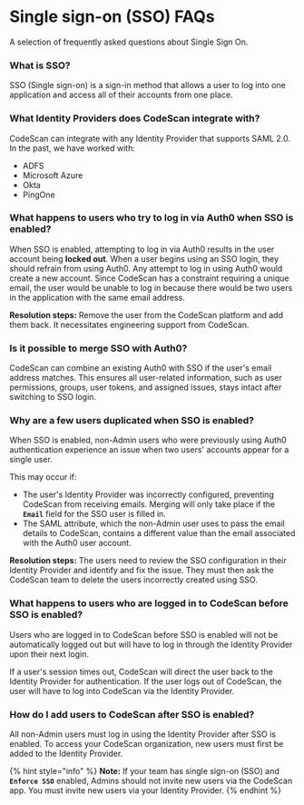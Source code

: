 # Single sign-on (SSO) FAQs

A selection of frequently asked questions about Single Sign On.

### What is SSO? <a href="#what-is-sso" id="what-is-sso"></a>

SSO (Single sign-on) is a sign-in method that allows a user to log into one application and access all of their accounts from one place.

### What Identity Providers does CodeScan integrate with? <a href="#what-identity-providers-does-codescan-integrate-with" id="what-identity-providers-does-codescan-integrate-with"></a>

CodeScan can integrate with any Identity Provider that supports SAML 2.0. In the past, we have worked with:

* ADFS
* Microsoft Azure
* Okta
* PingOne

### What happens to users who try to log in via Auth0 when SSO is enabled? <a href="#what-happens-to-users-who-try-to-login-via-auth0-when-sso-is-enabled" id="what-happens-to-users-who-try-to-login-via-auth0-when-sso-is-enabled"></a>

When SSO is enabled, attempting to log in via Auth0 results in the user account being **locked out**. When a user begins using an SSO login, they should refrain from using Auth0. Any attempt to log in using Auth0 would create a new account. Since CodeScan has a constraint requiring a unique email, the user would be unable to log in because there would be two users in the application with the same email address.

**Resolution steps:** Remove the user from the CodeScan platform and add them back. It necessitates engineering support from CodeScan.

### Is it possible to merge SSO with Auth0? <a href="#is-it-possible-to-merge-sso-with-auth0" id="is-it-possible-to-merge-sso-with-auth0"></a>

CodeScan can combine an existing Auth0 with SSO if the user's email address matches. This ensures all user-related information, such as user permissions, groups, user tokens, and assigned issues, stays intact after switching to SSO login.

### Why are a few users duplicated when SSO is enabled? <a href="#why-there-is-duplication-of-few-users-when-sso-is-enabled" id="why-there-is-duplication-of-few-users-when-sso-is-enabled"></a>

When SSO is enabled, non-Admin users who were previously using Auth0 authentication experience an issue when two users' accounts appear for a single user.

This may occur if:

* The user's Identity Provider was incorrectly configured, preventing CodeScan from receiving emails. Merging will only take place if the **`Email`** field for the SSO user is filled in.
* The SAML attribute, which the non-Admin user uses to pass the email details to CodeScan, contains a different value than the email associated with the Auth0 user account.

**Resolution steps:** The users need to review the SSO configuration in their Identity Provider and identify and fix the issue. They must then ask the CodeScan team to delete the users incorrectly created using SSO.

### What happens to users who are logged in to CodeScan before SSO is enabled? <a href="#what-happens-to-users-who-are-logged-in-to-codescan-before-sso-is-enabled" id="what-happens-to-users-who-are-logged-in-to-codescan-before-sso-is-enabled"></a>

Users who are logged in to CodeScan before SSO is enabled will not be automatically logged out but will have to log in through the Identity Provider upon their next login.

If a user's session times out, CodeScan will direct the user back to the Identity Provider for authentication. If the user logs out of CodeScan, the user will have to log into CodeScan via the Identity Provider.

### How do I add users to CodeScan after SSO is enabled? <a href="#how-do-i-add-users-to-codescan-after-sso-is-enabled" id="how-do-i-add-users-to-codescan-after-sso-is-enabled"></a>

All non-Admin users must log in using the Identity Provider after SSO is enabled. To access your CodeScan organization, new users must first be added to the Identity Provider.

{% hint style="info" %}
**Note:** If your team has single sign-on (SSO) and **`Enforce SSO`** enabled, Admins should not invite new users via the CodeScan app. You must invite new users via your Identity Provider.
{% endhint %}
